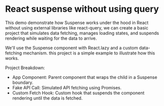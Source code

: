 # React suspense without using query

This demo demonstrate how Suspense works under the hood in React without using external libraries like react-query, we can create a basic project that simulates data fetching, manages loading states, and suspends rendering while waiting for the data to arrive.

We'll use the Suspense component with React.lazy and a custom data-fetching mechanism. this project is a simple example to illustrate how this works.

Project Breakdown:

- App Component: Parent component that wraps the child in a Suspense boundary.
- Fake API Call: Simulated API fetching using Promises.
- Custom Fetch Hook: Custom hook that suspends the component rendering until the data is fetched.
